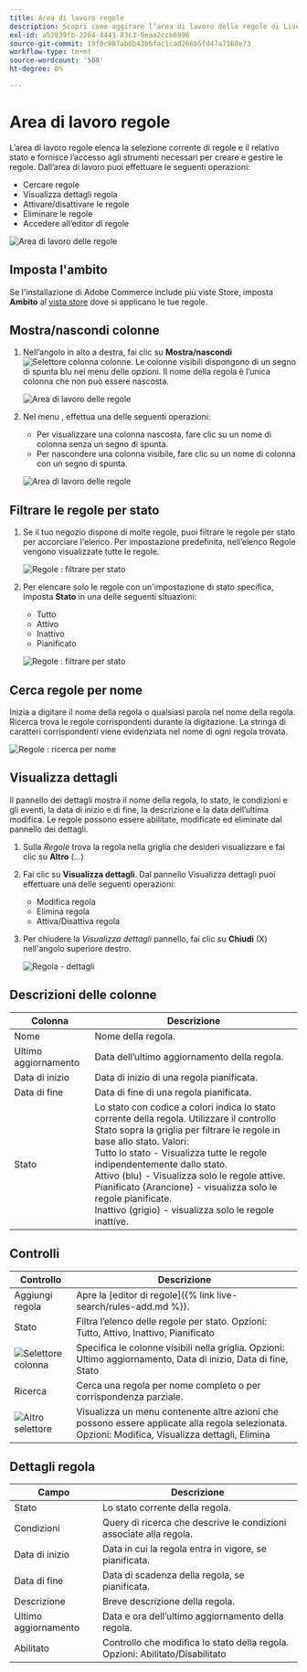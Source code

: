 ```yaml
---
title: Area di lavoro regole
description: Scopri come aggirare l’area di lavoro delle regole di Live Search.
exl-id: a52839fb-2264-4443-83c3-9eaa2ccb6996
source-git-commit: 19f0c987ab6b43b6fac1cad266b5fd47a7168e73
workflow-type: tm+mt
source-wordcount: '588'
ht-degree: 0%

---
```


# Area di lavoro regole

L’area di lavoro regole elenca la selezione corrente di regole e il relativo stato e fornisce l’accesso agli strumenti necessari per creare e gestire le regole. Dall’area di lavoro puoi effettuare le seguenti operazioni:

* Cercare regole
* Visualizza dettagli regola
* Attivare/disattivare le regole
* Eliminare le regole
* Accedere all’editor di regole

![Area di lavoro delle regole](assets/rules-workspace.png)

## Imposta l&#39;ambito

Se l&#39;installazione di Adobe Commerce include più viste Store, imposta **Ambito** al [vista store](https://docs.magento.com/user-guide/configuration/scope.html) dove si applicano le tue regole.

## Mostra/nascondi colonne

1. Nell’angolo in alto a destra, fai clic su **Mostra/nascondi** ![Selettore colonna](assets/btn-show-hide-columns.png) colonne.
Le colonne visibili dispongono di un segno di spunta blu nel menu delle opzioni. Il nome della regola è l’unica colonna che non può essere nascosta.

   ![Area di lavoro delle regole](assets/rules-workspace-show-hide-columns.png)

1. Nel menu , effettua una delle seguenti operazioni:

   * Per visualizzare una colonna nascosta, fare clic su un nome di colonna senza un segno di spunta.
   * Per nascondere una colonna visibile, fare clic su un nome di colonna con un segno di spunta.

   ![Area di lavoro delle regole](assets/rules-workspace-all-columns.png)

## Filtrare le regole per stato

1. Se il tuo negozio dispone di molte regole, puoi filtrare le regole per stato per accorciare l&#39;elenco. Per impostazione predefinita, nell’elenco Regole vengono visualizzate tutte le regole.

   ![Regole : filtrare per stato](assets/rules-workspace-filter-status.png)

1. Per elencare solo le regole con un&#39;impostazione di stato specifica, imposta **Stato** in una delle seguenti situazioni:

   * Tutto
   * Attivo
   * Inattivo
   * Pianificato

   ![Regole : filtrare per stato](assets/rules-workspace-filter-status-active.png)

## Cerca regole per nome

Inizia a digitare il nome della regola o qualsiasi parola nel nome della regola.
Ricerca trova le regole corrispondenti durante la digitazione. La stringa di caratteri corrispondenti viene evidenziata nel nome di ogni regola trovata.

![Regole : ricerca per nome](assets/rules-workspace-search-name.png)

## Visualizza dettagli

Il pannello dei dettagli mostra il nome della regola, lo stato, le condizioni e gli eventi, la data di inizio e di fine, la descrizione e la data dell’ultima modifica. Le regole possono essere abilitate, modificate ed eliminate dal pannello dei dettagli.

1. Sulla *Regole* trova la regola nella griglia che desideri visualizzare e fai clic su **Altro** (...)
1. Fai clic su **Visualizza dettagli**.
Dal pannello Visualizza dettagli puoi effettuare una delle seguenti operazioni:

   * Modifica regola
   * Elimina regola
   * Attiva/Disattiva regola

1. Per chiudere la *Visualizza dettagli* pannello, fai clic su **Chiudi** (X) nell&#39;angolo superiore destro.

   ![Regola - dettagli](assets/rules-workspace-details.png)

## Descrizioni delle colonne

| Colonna | Descrizione |
|--- |--- |
| Nome | Nome della regola. |
| Ultimo aggiornamento | Data dell’ultimo aggiornamento della regola. |
| Data di inizio | Data di inizio di una regola pianificata. |
| Data di fine | Data di fine di una regola pianificata. |
| Stato | Lo stato con codice a colori indica lo stato corrente della regola. Utilizzare il controllo Stato sopra la griglia per filtrare le regole in base allo stato. Valori:<br />Tutto lo stato - Visualizza tutte le regole indipendentemente dallo stato.<br />Attivo (blu) - Visualizza solo le regole attive.<br />Pianificato (Arancione) - visualizza solo le regole pianificate.<br />Inattivo (grigio) - visualizza solo le regole inattive. |

## Controlli

| Controllo | Descrizione |
|--- |--- |
| Aggiungi regola | Apre la [editor di regole]({% link live-search/rules-add.md %}). |
| Stato | Filtra l’elenco delle regole per stato. Opzioni: Tutto, Attivo, Inattivo, Pianificato |
| ![Selettore colonna](assets/btn-show-hide-columns.png) | Specifica le colonne visibili nella griglia. Opzioni: Ultimo aggiornamento, Data di inizio, Data di fine, Stato |
| Ricerca | Cerca una regola per nome completo o per corrispondenza parziale. |
| ![Altro selettore](assets/btn-more.png) | Visualizza un menu contenente altre azioni che possono essere applicate alla regola selezionata. Opzioni: Modifica, Visualizza dettagli, Elimina |

## Dettagli regola

| Campo | Descrizione |
|--- |--- |
| Stato | Lo stato corrente della regola. |
| Condizioni | Query di ricerca che descrive le condizioni associate alla regola. |
| Data di inizio | Data in cui la regola entra in vigore, se pianificata. |
| Data di fine | Data di scadenza della regola, se pianificata. |
| Descrizione | Breve descrizione della regola. |
| Ultimo aggiornamento | Data e ora dell’ultimo aggiornamento della regola. |
| Abilitato | Controllo che modifica lo stato della regola. Opzioni: Abilitato/Disabilitato |
